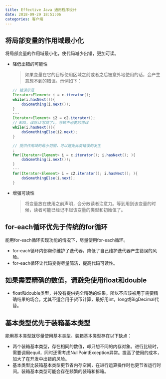 ```yaml
---
title: Effective Java 通用程序设计
date: 2018-09-29 18:51:06
categories: 客户端
---
```


## 将局部变量的作用域最小化

将局部变量的作用域最小化，使代码减少出错，更加可读。

- 降低出错的可能性
	> 如果变量在它的目标使用区域之前或者之后被意外地使用的话，会产生意想不到的错误。示例如下：

	```java
	// 错误示范
	Iterator<Element> i = c.iterator();
	while(i.hasNext()){
		doSomething(i.next());
	}
	···
	Iterator<Element> i2 = c2.iterator();
	// BUG，误将i2写成了i，导致不必要的错误
	while(i.hasNext()){
		doSomethingElse(i2.next);
	}

	// 提供作用域的最小范围，可以避免此类错误的发生
	;
	for(Iterator<Element> i = c.iterator(); i.hasNext(); ){
		doSomething(i.next());
	}
	···
	for(Iterator<Element> i = c2.iterator(); i.hasNext(); ){
		doSomethingElse(i.next);
	}
	```

- 增强可读性
	> 将变量放在使用之前声明，会分散读者注意力。等到用到该变量的时候，读者可能已经记不起该变量的类型和初始值了。

## for-each循环优先于传统的for循环
能用for-each循环实现功能的情况下，尽量使用for-each循环。
- for-each循环内部帮你维护了迭代器，降低了自己维护迭代器产生错误的风险。
- for-each循环让代码变得尽量简洁，提高代码可读性。

## 如果需要精确的数值，请避免使用float和double
- float和double类型，并没有提供完全精确的结果。所以不应该被用于需要精确结果的场合。尤其不适合用于货币计算，最好用int，long或BigDecimal代替。

## 基本类型优先于装箱基本类型
能用基本类型就尽量使用基本类型。装箱基本类型存在以下缺点：
- 两个装箱基本类型，存在相同的数值，却只想不同的内存对象。进行比较时，需要调用equil，同时还需考虑NullPointException异常。提高了使用的成本，加大了在开发中出错的风险。
- 基本类型比装箱基本类型更节省内存空间，在进行运算操作时也更节省运行时间。装箱基本类型可能会存在频繁的装箱和拆箱。

